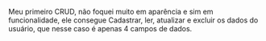 Meu primeiro CRUD, não foquei muito em aparência e sim em funcionalidade, ele consegue Cadastrar, ler, atualizar e excluir os dados do usuário, que nesse caso é apenas 4 campos de dados.
